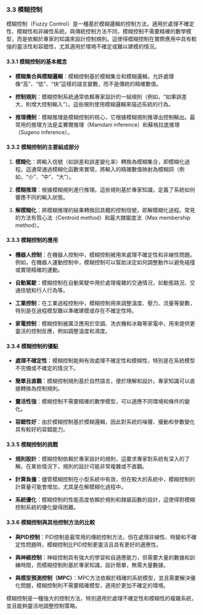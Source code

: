 ### 3.3 模糊控制

模糊控制（Fuzzy Control）是一種基於模糊邏輯的控制方法，適用於處理不確定性、模糊性和非線性系統。與傳統控制方法不同，模糊控制不需要精確的數學模型，而是依賴於專家的知識來設計控制規則。這使得模糊控制在實際應用中具有較強的靈活性和容錯性，尤其適用於環境不確定或難以建模的情況。

#### 3.3.1 模糊控制的基本概念

- **模糊集合與模糊邏輯**：模糊控制基於模糊集合和模糊邏輯，允許處理像“高”、“低”、“快”這樣的語言變數，而不是傳統的精確數值。

- **控制規則**：模糊控制系統通常依賴專家設計的一組規則（例如，“如果誤差大，則增大控制輸入”）。這些規則使用模糊邏輯來描述系統的行為。

- **推理機制**：模糊推理是模糊控制的核心，它根據模糊規則推導出控制輸出。最常用的推理方法是孟賽爾推理（Mamdani inference）和蘇格拉底推理（Sugeno inference）。

#### 3.3.2 模糊控制的主要組成部分

1. **模糊化**：將輸入信號（如誤差和誤差變化率）轉換為模糊集合，即模糊化過程。這通常通過模糊化函數來實現，將輸入的精確數值映射為模糊詞（例如，“小”、“中”、“大”）。

2. **模糊推理**：根據模糊規則進行推理。這些規則基於專家知識，定義了系統如何響應不同的輸入狀態。

3. **解模糊化**：將模糊推理的結果轉換回具體的控制信號，即解模糊化過程。常見的方法有質心法（Centroid method）和最大隸屬度法（Max membership method）。

#### 3.3.3 模糊控制的應用

- **機器人控制**：在機器人控制中，模糊控制被用來處理不確定性和非線性問題。例如，在機器人運動控制中，模糊控制可以幫助決定如何調整動作以避免碰撞或實現精確的運動。

- **自動駕駛**：模糊控制在自動駕駛中用於處理複雜的交通情況，如動態路況、交通信號和行人行為等。

- **工業控制**：在工業過程控制中，模糊控制用來調整溫度、壓力、流量等變數，特別是在過程模型難以準確建模或存在不確定性時。

- **家電控制**：模糊控制被廣泛應用於空調、洗衣機和冰箱等家電中，用來提供更靈活的控制反應，例如調整溫度和濕度。

#### 3.3.4 模糊控制的優點

- **處理不確定性**：模糊控制能夠有效處理不確定性和模糊性，特別是在系統模型不完備或不確定的情況下。

- **簡單且直觀**：模糊控制規則基於自然語言，便於理解和設計。專家知識可以直接轉換為控制規則。

- **靈活性強**：模糊控制不需要精確的數學模型，可以適應不同環境和條件的變化。

- **容錯性好**：由於模糊控制基於模糊邏輯，因此對系統的噪聲、擾動和參數變化具有較好的容錯能力。

#### 3.3.5 模糊控制的挑戰

- **規則設計**：模糊控制依賴於專家設計的規則，這要求專家對系統有深入的了解。在某些情況下，規則的設計可能非常複雜或不直觀。

- **計算負擔**：儘管模糊控制在小型系統中有效，但在較大的系統中，模糊控制的計算量可能會增加，尤其是在解模糊化過程中。

- **系統優化**：模糊控制的性能高度依賴於規則和隸屬函數的設計，這使得對模糊控制系統的優化變得困難。

#### 3.3.6 模糊控制與其他控制方法的比較

- **與PID控制**：PID控制是最常用的傳統控制方法，但在處理非線性、時變和不確定性問題時，模糊控制比PID控制更靈活且具有更好的適應性。

- **與神經控制**：神經控制具有強大的學習和自適應能力，但需要大量的數據和訓練時間，而模糊控制則基於專家知識，設計簡單，無需大量數據。

- **與模型預測控制（MPC）**：MPC方法依賴於精確的系統模型，並且需要解決優化問題，模糊控制則不需要精確模型，適用於更加不確定的環境。

模糊控制是一種強大的控制方法，特別適用於處理不確定性和模糊性的複雜系統，並且能夠靈活地調整控制策略。